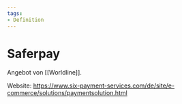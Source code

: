 ```yaml
---
tags:
- Definition
---
```


# Saferpay

Angebot von [[Worldline]].

Website: <https://www.six-payment-services.com/de/site/e-commerce/solutions/paymentsolution.html>